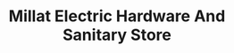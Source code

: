 ---
title: "Millat Electric Hardware And Sanitary Store"
url: /karachi/millat-electric-hardware-and-sanitary-store/
shop: Elektronik
---